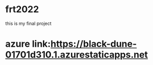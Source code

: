 # frt2022
this is my final project
 # azure link:https://black-dune-01701d310.1.azurestaticapps.net
 
